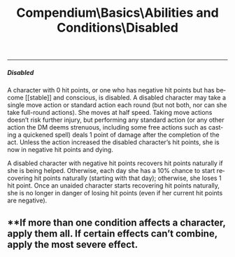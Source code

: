 ﻿---
lang: en
aliases: [Disabled]
title: Compendium\Basics\Abilities and Conditions\Disabled
tag: Abilities, Conditions
---

---
##### Disabled

A character with 0 hit points, or one who has negative hit points but has become [[stable]] and conscious, is disabled. A disabled character may take a single move action or standard action each round (but not both, nor can she take full-round actions). She moves at half speed. Taking move actions doesn’t risk further injury, but performing any standard action (or any other action the DM deems strenuous, including some free actions such as casting a quickened spell) deals 1 point of damage after the completion of the act. Unless the action increased the disabled character’s hit points, she is now in negative hit points and dying.

A disabled character with negative hit points recovers hit points naturally if she is being helped. Otherwise, each day she has a 10% chance to start recovering hit points naturally (starting with that day); otherwise, she loses 1 hit point. Once an unaided character starts recovering hit points naturally, she is no longer in danger of losing hit points (even if her current hit points are negative).

**If more than one condition affects a character, apply them all. If certain effects can’t combine, apply the most severe effect.
<br><br>
---
